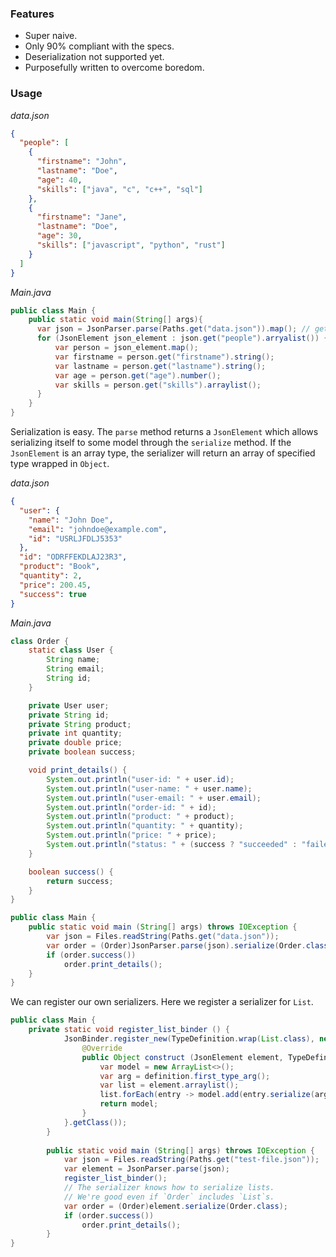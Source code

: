 ### Features
- Super naive.
- Only 90% compliant with the specs.
- Deserialization not supported yet.
- Purposefully written to overcome boredom.

### Usage
_data.json_
```json
{
  "people": [
    {
      "firstname": "John",
      "lastname": "Doe",
      "age": 40,
      "skills": ["java", "c", "c++", "sql"]
    },
    {
      "firstname": "Jane",
      "lastname": "Doe",
      "age": 30,
      "skills": ["javascript", "python", "rust"]
    }
  ]
}
```

_Main.java_
```java
public class Main {
    public static void main(String[] args){
      var json = JsonParser.parse(Paths.get("data.json")).map(); // get data as map
      for (JsonElement json_element : json.get("people").arryalist()) {
          var person = json_element.map();
          var firstname = person.get("firstname").string();
          var lastname = person.get("lastname").string();
          var age = person.get("age").number();
          var skills = person.get("skills").arraylist();
      }
    }
}
```

Serialization is easy. The `parse` method returns a `JsonElement` which allows serializing itself to some model
through the `serialize` method. If the `JsonElement` is an array type, the serializer will return an array of
specified type wrapped in `Object`.

_data.json_
```json
{
  "user": {
    "name": "John Doe",
    "email": "johndoe@example.com",
    "id": "USRLJFDLJ5353"
  },
  "id": "ODRFFEKDLAJ23R3",
  "product": "Book",
  "quantity": 2,
  "price": 200.45,
  "success": true
}
```

_Main.java_
```java
class Order {
    static class User {
        String name;
        String email;
        String id;
    }

    private User user;
    private String id;
    private String product;
    private int quantity;
    private double price;
    private boolean success;

    void print_details() {
        System.out.println("user-id: " + user.id);
        System.out.println("user-name: " + user.name);
        System.out.println("user-email: " + user.email);
        System.out.println("order-id: " + id);
        System.out.println("product: " + product);
        System.out.println("quantity: " + quantity);
        System.out.println("price: " + price);
        System.out.println("status: " + (success ? "succeeded" : "failed"));
    }

    boolean success() {
        return success;
    }
}

public class Main {
    public static void main (String[] args) throws IOException {
        var json = Files.readString(Paths.get("data.json"));
        var order = (Order)JsonParser.parse(json).serialize(Order.class);
        if (order.success())
            order.print_details();
    }
}
```

We can register our own serializers. Here we register a serializer for `List`. 

```java
public class Main {
    private static void register_list_binder () {
            JsonBinder.register_new(TypeDefinition.wrap(List.class), new JsonBinder() {
                @Override
                public Object construct (JsonElement element, TypeDefinition definition) {
                    var model = new ArrayList<>();
                    var arg = definition.first_type_arg();
                    var list = element.arraylist();
                    list.forEach(entry -> model.add(entry.serialize(arg)));
                    return model;
                }
            }.getClass());
        }
    
        public static void main (String[] args) throws IOException {
            var json = Files.readString(Paths.get("test-file.json"));
            var element = JsonParser.parse(json);
            register_list_binder();
            // The serializer knows how to serialize lists.
            // We're good even if `Order` includes `List`s.
            var order = (Order)element.serialize(Order.class);
            if (order.success())
                order.print_details();
        }
}
```
